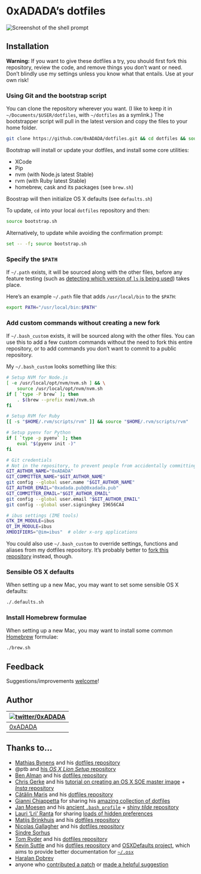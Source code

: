 # 0xADADA’s dotfiles

![Screenshot of the shell prompt](https://media.giphy.com/media/l2QZR9exGEB6CRzpK/giphy.gif)

## Installation

**Warning:** If you want to give these dotfiles a try, you should first fork this repository, review the code, and remove things you don’t want or need. Don’t blindly use my settings unless you know what that entails. Use at your own risk!

### Using Git and the bootstrap script

You can clone the repository wherever you want. (I like to keep it in `~/Documents/$USER/dotfiles`, with `~/dotfiles` as a symlink.) The bootstrapper script will pull in the latest version and copy the files to your home folder.

```bash
git clone https://github.com/0xADADA/dotfiles.git && cd dotfiles && source bootstrap.sh
```

Bootstrap will install or update your dotfiles, and install some core utilities:
* XCode
* Pip
* nvm (with Node.js latest Stable)
* rvm (with Ruby latest Stable)
* homebrew, cask and its packages (see `brew.sh`)

Boostrap will then initialize OS X defaults (see `defaults.sh`)

To update, `cd` into your local `dotfiles` repository and then:

```bash
source bootstrap.sh
```

Alternatively, to update while avoiding the confirmation prompt:

```bash
set -- -f; source bootstrap.sh
```

### Specify the `$PATH`

If `~/.path` exists, it will be sourced along with the other files, before any feature testing (such as [detecting which version of `ls` is being used](https://github.com/mathiasbynens/dotfiles/blob/aff769fd75225d8f2e481185a71d5e05b76002dc/.aliases#L21-26)) takes place.

Here’s an example `~/.path` file that adds `/usr/local/bin` to the `$PATH`:

```bash
export PATH="/usr/local/bin:$PATH"
```

### Add custom commands without creating a new fork

If `~/.bash_custom` exists, it will be sourced along with the other files. You can use this to add a few custom commands without the need to fork this entire repository, or to add commands you don’t want to commit to a public repository.

My `~/.bash_custom` looks something like this:

```bash
# Setup NVM for Node.js
[ -e /usr/local/opt/nvm/nvm.sh ] && \
    source /usr/local/opt/nvm/nvm.sh
if [ `type -P brew` ]; then
    . $(brew --prefix nvm)/nvm.sh
fi

# Setup RVM for Ruby
[[ -s "$HOME/.rvm/scripts/rvm" ]] && source "$HOME/.rvm/scripts/rvm"

# Setup pyenv for Python
if [ `type -p pyenv` ]; then
    eval "$(pyenv init -)"
fi

# Git credentials
# Not in the repository, to prevent people from accidentally committing under my name
GIT_AUTHOR_NAME="0xADADA"
GIT_COMMITTER_NAME="$GIT_AUTHOR_NAME"
git config --global user.name "$GIT_AUTHOR_NAME"
GIT_AUTHOR_EMAIL="0xadada.pub@0xadada.pub"
GIT_COMMITTER_EMAIL="$GIT_AUTHOR_EMAIL"
git config --global user.email "$GIT_AUTHOR_EMAIL"
git config --global user.signingkey 19656CA4

# ibus settings (IME tools)
GTK_IM_MODULE=ibus
QT_IM_MODULE=ibus
XMODIFIERS="@im=ibus"  # older x-org applications
```

You could also use `~/.bash_custom` to override settings, functions and aliases from my dotfiles repository. It’s probably better to [fork this repository](https://github.com/0xADADA/dotfiles/fork) instead, though.

### Sensible OS X defaults

When setting up a new Mac, you may want to set some sensible OS X defaults:

```bash
./.defaults.sh
```

### Install Homebrew formulae

When setting up a new Mac, you may want to install some common [Homebrew](http://brew.sh/) formulae:

```bash
./brew.sh
```

## Feedback

Suggestions/improvements
[welcome](https://github.com/0xADADA/dotfiles/issues)!

## Author

| [![twitter/0xADADA](https://github.com/0xadada.png)](https://twitter.com/0xadada "Follow @0xADADA on Twitter") |
|---|
| [0xADADA](https://0xADADA.pub/) |

## Thanks to…

* [Mathias Bynens](http://twitter.com/mathias) and his [dotfiles repository](https://github.com/mathiasbynens/dotfiles)
* @ptb and [his _OS X Lion Setup_ repository](https://github.com/ptb/Mac-OS-X-Lion-Setup)
* [Ben Alman](http://benalman.com/) and his [dotfiles repository](https://github.com/cowboy/dotfiles)
* [Chris Gerke](http://www.randomsquared.com/) and his [tutorial on creating an OS X SOE master image](http://chris-gerke.blogspot.com/2012/04/mac-osx-soe-master-image-day-7.html) + [_Insta_ repository](https://github.com/cgerke/Insta)
* [Cătălin Mariș](https://github.com/alrra) and his [dotfiles repository](https://github.com/alrra/dotfiles)
* [Gianni Chiappetta](http://gf3.ca/) for sharing his [amazing collection of dotfiles](https://github.com/gf3/dotfiles)
* [Jan Moesen](http://jan.moesen.nu/) and his [ancient `.bash_profile`](https://gist.github.com/1156154) + [shiny _tilde_ repository](https://github.com/janmoesen/tilde)
* [Lauri ‘Lri’ Ranta](http://lri.me/) for sharing [loads of hidden preferences](http://osxnotes.net/defaults.html)
* [Matijs Brinkhuis](http://hotfusion.nl/) and his [dotfiles repository](https://github.com/matijs/dotfiles)
* [Nicolas Gallagher](http://nicolasgallagher.com/) and his [dotfiles repository](https://github.com/necolas/dotfiles)
* [Sindre Sorhus](http://sindresorhus.com/)
* [Tom Ryder](http://blog.sanctum.geek.nz/) and his [dotfiles repository](https://github.com/tejr/dotfiles)
* [Kevin Suttle](http://kevinsuttle.com/) and his [dotfiles repository](https://github.com/kevinSuttle/dotfiles) and [OSXDefaults project](https://github.com/kevinSuttle/OSXDefaults), which aims to provide better documentation for [`~/.osx`](https://mths.be/osx)
* [Haralan Dobrev](http://hkdobrev.com/)
* anyone who [contributed a patch](https://github.com/mathiasbynens/dotfiles/contributors) or [made a helpful suggestion](https://github.com/mathiasbynens/dotfiles/issues)
